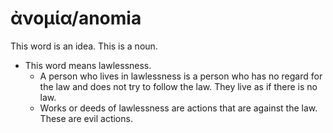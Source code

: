 # ἀνομία/anomia 

This word is an idea. This is a noun. 

* This word means lawlessness.
    * A person who lives in lawlessness is a person who has no regard for the law and does not try to follow the law. They live as if there is no law.
    * Works or deeds of lawlessness are actions that are against the law. These are evil actions.
